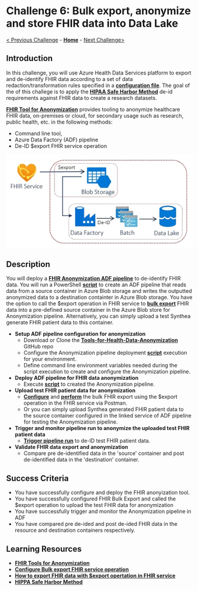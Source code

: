 # Challenge 6: Bulk export, anonymize and store FHIR data into Data Lake

[< Previous Challenge](./Challenge05.md) - **[Home](../readme.md)** - [Next Challenge>](./Challenge07.md)

## Introduction

In this challenge, you will use Azure Health Data Services platform to export and de-identify FHIR data according to a set of data redaction/transformation rules specified in a **[configuration file](https://github.com/microsoft/Tools-for-Health-Data-Anonymization/blob/master/docs/FHIR-anonymization.md#configuration-file-format)**. The goal of the of this challege is to apply the **[HIPAA Safe Harbor Method](https://www.hhs.gov/hipaa/for-professionals/privacy/special-topics/de-identification/index.html#safeharborguidance)** de-id requirements against FHIR data to create a research datasets.

**[FHIR Tool for Anonymization](https://github.com/microsoft/FHIR-Tools-for-Anonymization)** provides tooling to anonymize healthcare FHIR data, on-premises or cloud, for secondary usage such as research, public health, etc. in the following methods:
- Command line tool, 
- Azure Data Factory (ADF) pipeline 
- De-ID $export FHIR service operation  

<center><img src="../images/challenge06-architecture.png" width="550"></center>

## Description

You will deploy a **[FHIR Anonymization ADF pipeline](https://github.com/microsoft/Tools-for-Health-Data-Anonymization/blob/master/docs/FHIR-anonymization.md#anonymize-fhir-data-using-azure-data-factory)** to de-identify FHIR data.  You will run a PowerShell **[script](https://github.com/microsoft/Tools-for-Health-Data-Anonymization/tree/master/FHIR/src/Microsoft.Health.Fhir.Anonymizer.R4.AzureDataFactoryPipeline)** to create an ADF pipeline that reads data from a source container in Azure Blob storage and writes the outputted anonymized data to a destination containter in Azure Blob storage.  You have the option to call the $export operation in FHIR service to **[bulk export](https://docs.microsoft.com/en-us/azure/healthcare-apis/fhir/export-data)** FHIR data into a pre-defined source container in the Azure Blob store for Anonymization pipeline.  Alternatively, you can simply upload a test Synthea generate FHIR patient data to this container.

- **Setup ADF pipeline configuration for anonymization**
    - Download or Clone the **[Tools-for-Health-Data-Anonymization](https://github.com/microsoft/Tools-for-Health-Data-Anonymization)** GitHub repo
    - Configure the Anonymization pipeline deployment **[script](https://github.com/microsoft/Tools-for-Health-Data-Anonymization/tree/master/FHIR/src/Microsoft.Health.Fhir.Anonymizer.R4.AzureDataFactoryPipeline)** execution for your environment.
    - Define command line environment variables needed during the script execution to create and configure the Anonymization pipeline.
- **Deploy ADF pipeline for FHIR data anonymization**
    - Execute **[script](https://github.com/microsoft/Tools-for-Health-Data-Anonymization/tree/master/FHIR/src/Microsoft.Health.Fhir.Anonymizer.R4.AzureDataFactoryPipeline)** to created the Anonymization pipeline.
- **Upload test FHIR patient data for anonymization**
    - **[Configure](https://docs.microsoft.com/en-us/azure/healthcare-apis/fhir/configure-export-data)** and **[perform](https://docs.microsoft.com/en-us/azure/healthcare-apis/fhir/export-data)** the bulk FHIR export using the $export operation in the FHIR service via Postman.
    - Or you can simply upload Synthea generated FHIR patient data to the source container configured in the linked service of ADF pipeline for testing the Anonymization pipeline.
- **Trigger and monitor pipeline run to anonymize the uploaded test FHIR patient data**
    - **[Trigger pipeline run](https://github.com/microsoft/Tools-for-Health-Data-Anonymization/blob/master/docs/FHIR-anonymization.md#trigger-and-monitor-pipeline-run-from-powershell)** to de-ID test FHIR patient data.
- **Validate FHIR data export and anonymization** 
    - Compare pre de-identified data in the 'source' container  and post de-identified data in the 'destination' container. 

## Success Criteria
- You have successfully configure and deploy the FHIR anonyization tool.
- You have successfully configured FHIR Bulk Export and called the $export operation to upload the test FHIR data for anonymization
- You have successfully trigger and monitor the Anonymization pipeline in ADF
- You have compared pre de-ided and post de-ided FHIR data in the resource and destination containers respectively.

## Learning Resources

- **[FHIR Tools for Anonymization](https://github.com/microsoft/FHIR-Tools-for-Anonymization)**
- **[Configure Bulk export FHIR service operation](https://docs.microsoft.com/en-us/azure/healthcare-apis/fhir/configure-export-data)**
- **[How to export FHIR data with $export opertation in FHIR service](https://docs.microsoft.com/en-us/azure/healthcare-apis/fhir/export-data)**
- **[HIPPA Safe Harbor Method](https://www.hhs.gov/hipaa/for-professionals/privacy/special-topics/de-identification/index.html)**
